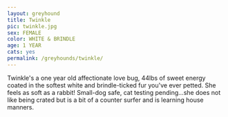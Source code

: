```yaml
---
layout: greyhound
title: Twinkle
pic: twinkle.jpg
sex: FEMALE
color: WHITE & BRINDLE
age: 1 YEAR
cats: yes
permalink: /greyhounds/twinkle/
---
```



Twinkle's a one year old affectionate love bug, 44lbs of sweet energy coated in the softest white and brindle-ticked fur
you've ever petted. She feels as soft as a rabbit! Small-dog safe, cat testing pending...she does not like being crated
but is a bit of a counter surfer and is learning house manners.
